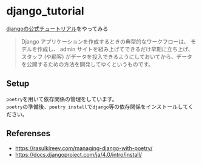 # django_tutorial
[djangoの公式チュートリアル](https://docs.djangoproject.com/ja/4.0/intro/)をやってみる
>Django アプリケーションを作成するときの典型的なワークフローは、 モデルを作成し、 admin サイトを組み上げてできるだけ早期に立ち上げ、スタッフ (や顧客) がデータを投入できるようにしておいてから、データを公開するための方法を開発してゆくというものです。
## Setup
`poetry`を用いて依存関係の管理をしています。  
`poetry`の準備後、`poetry install`で`django`等の依存関係をインストールしてください。
## Referenses
* https://rasulkireev.com/managing-django-with-poetry/
* https://docs.djangoproject.com/ja/4.0/intro/install/